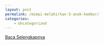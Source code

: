 ```yaml
---
layout: post
permalink: /mimpi-melahirkan-5-anak-kembar/
categories:
    - Uncategorized
---
```


[Baca Selengkapnya](/03)